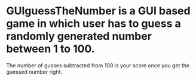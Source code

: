 # GUIguessTheNumber is a GUI based game in which user has to guess a randomly generated number between 1 to 100.
The number of gusses subtracted from 100 is your score once you get the guessed number right.
